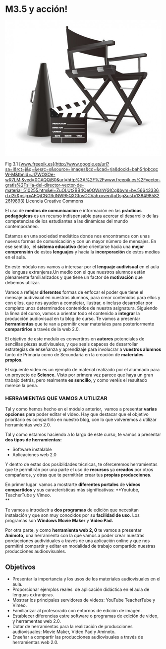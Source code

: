 # M3.5 y acción!


![](img/silla-del-director-vector-de-material_15-2420.jpg)


Fig 3.1 [www.freepik.es](http://www.google.es/url?sa=i&rct=j&q=&esrc=s&source=images&cd=&cad=rja&docid=bahSrlpbcqcW-M&tbnid=JI7WOXOe-wR7LM:&ved=0CAQQjB0&url=http%3A%2F%2Fwww.freepik.es%2Fvector-gratis%2Fsilla-del-director-vector-de-material_510255.htm&ei=ZuOLUt2BB4Oe0QWshYGICg&bvm=bv.56643336,d.d2k&psig=AFQjCNGRdNW95QXGfosCCVahxovepApDsg&ust=1384985822619893) Licencia Creative Commons

El uso de **medios de comunicación** e información en las **prácticas pedagógicas** es un recurso indispensable para acercar el desarrollo de las competencias de los estudiantes a las dinámicas del mundo contemporáneo.

Estamos en una sociedad mediática donde nos encontramos con unas nuevas formas de comunicación y con un mayor número de mensajes. En ese sentido,  el **sistema educativo** debe orientarse hacia una **mejor comprensión** de estos **lenguajes** y hacia la **incorporación** de estos medios en el aula.

En este módulo nos vamos a interesar por el **lenguaje audivisual** en el aula de lenguas extranjeras.Un medio con el que nuestros alumnos están plenamente familiarizados y que tiene un factor de **motivación** que debemos utilizar.

Vamos a reflejar **diferentes** formas de enfocar el poder que tiene el mensaje audivisual en nuestros alumnos, para crear contenidos para ellos y con ellos, que nos ayuden a completar, ilustrar, o incluso desarrollar por completo unos determinados contenidos de nuestra asignatura. Siguiendo la línea del curso, vamos a orientar todo el contenido a **integrar** la producción audiovisual en tu blog de curso. Te vamos a presentar **herramientas** que te van a permitir crear materiales para posteriormente **compartirlos** a través de la web 2.0.

El objetivo de este modulo es convertiros en **autores** potenciales de sencillas piezas audivisuales, y que seais capaces de desarrollar estrategias de enseñanza y aprendizaje para involucrar a **vuestros alumnos** tanto de Primaria como de Secundaria en la creación de **materiales propios.**

El siguiente video es un ejemplo de material realizado por el alumnado para un proyecto de **Science.** Visto por primera vez parece que haya un gran trabajo detrás, pero realmente **es sencillo**, y como veréis el resultado merece la pena. 

### HERRAMIENTAS QUE VAMOS A UTILIZAR

Tal y como hemos hecho en el módulo anterior,  vamos a presentar **varias opciones** para poder editar el video. Hay que destacar que el objetivo prioritario es compartirlo en nuestro blog, con lo que volveremos a utilizar herramientas web 2.0.

Tal y como estamos haciendo a lo largo de este curso, te vamos a presentar **dos tipos de herramientas:**

*   Software instalable
*   Aplicaciones web 2.0

Y dentro de estas dos posiblidades técnicas, te oferceremos herramientas que te permitirán por una parte el uso de **recursos** ya **creados** por otros compañeros, y otras que te permitirán crear tus **propias producciones.**

En primer lugar  vamos a mostrarte **diferentes portales** de **videos compartidos** y sus características más significativas: **Youtube, TeacherTube y Vimeo.  
**

Te vamos a introducir a **dos programas** de edición que necesitan instalación y que son muy conocidos por su **facilidad de uso**. Los programas son **Windows Movie Maker** y **Video Pad.**

Por otra parte, y como **herramienta web 2, 0** te vamos a presentar **Animoto,** una herramienta con la que vamos a poder crear nuestras porducciones audividuales a través de una aplicación online y que nos permitirá compartir y editar en modalidad de trabajo compartido nuestras producciones audioovisuales.  

  

## Objetivos

*   Presentar la importancia y los usos de los materiales audiovisuales en el aula.
*   Proporcionar ejemplos reales  de aplicación didáctica en el aula de lenguas extranjeras.
*   Mostrar los principales servidores de videos: YouTube TeacherTube y Vimeo.
*   Familiarizar al profesorado con entornos de edición de imagen.
*   Establecer diferencias estre software o programas de edición de video, y herramentas web 2.0.
*   Dotar de herramientas para la realización de producciones audiovisuales: Movie Maker, Video Pad y Aminoto.
*   Enseñar a compartir las producciones audiovisuales a través de herramientas web 2.0.

